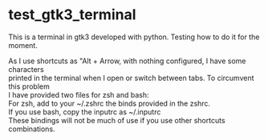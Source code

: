 # test_gtk3_terminal  
  
This is a terminal in gtk3 developed with python. Testing how to do it for the moment.  
  
As I use shortcuts as "Alt + Arrow, with nothing configured, I have some characters  
printed in the terminal when I open or switch between tabs. To circumvent this problem  
I have provided two files for zsh and bash:  
For zsh, add to your ~/.zshrc the binds provided in the zshrc.  
If you use bash, copy the inputrc as ~/.inputrc  
These bindings will not be much of use if you use other shortcuts combinations.  
